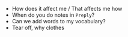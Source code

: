 - How does it affect me / That affects me how
- When do you do notes in `Preply`?
- Can we add words to my vocabulary?
- Tear off, why clothes